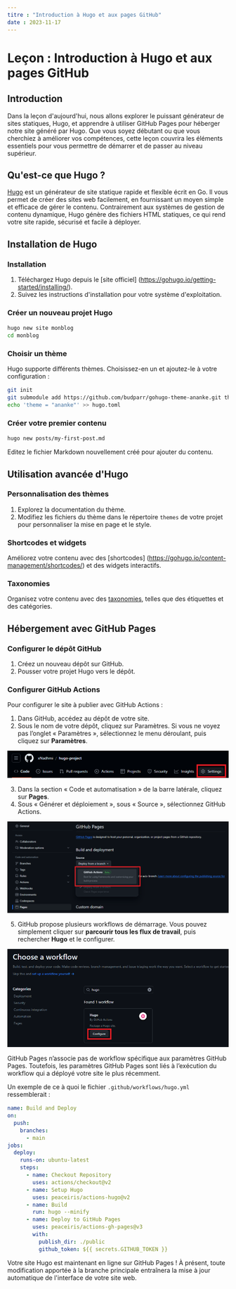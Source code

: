 ```yaml
---
titre : "Introduction à Hugo et aux pages GitHub"
date : 2023-11-17
---
```


# Leçon : Introduction à Hugo et aux pages GitHub

## Introduction

Dans la leçon d'aujourd'hui, nous allons explorer le puissant générateur de sites statiques, Hugo, et apprendre à utiliser GitHub Pages pour héberger notre site généré par Hugo. Que vous soyez débutant ou que vous cherchiez à améliorer vos compétences, cette leçon couvrira les éléments essentiels pour vous permettre de démarrer et de passer au niveau supérieur.

## Qu'est-ce que Hugo ?

[Hugo](https://gohugo.io/) est un générateur de site statique rapide et flexible écrit en Go. Il vous permet de créer des sites web facilement, en fournissant un moyen simple et efficace de gérer le contenu. Contrairement aux systèmes de gestion de contenu dynamique, Hugo génère des fichiers HTML statiques, ce qui rend votre site rapide, sécurisé et facile à déployer.

## Installation de Hugo

### Installation

1. Téléchargez Hugo depuis le [site officiel] (https://gohugo.io/getting-started/installing/).
2. Suivez les instructions d'installation pour votre système d'exploitation.

### Créer un nouveau projet Hugo

```bash
hugo new site monblog
cd monblog
```

### Choisir un thème

Hugo supporte différents thèmes. Choisissez-en un et ajoutez-le à votre configuration :

```bash
git init
git submodule add https://github.com/budparr/gohugo-theme-ananke.git themes/ananke
echo 'theme = "ananke"' >> hugo.toml
```

### Créer votre premier contenu

```bash
hugo new posts/my-first-post.md
```

Editez le fichier Markdown nouvellement créé pour ajouter du contenu.

## Utilisation avancée d'Hugo

### Personnalisation des thèmes

1. Explorez la documentation du thème.
2. Modifiez les fichiers du thème dans le répertoire `themes` de votre projet pour personnaliser la mise en page et le style.

### Shortcodes et widgets

Améliorez votre contenu avec des [shortcodes] (https://gohugo.io/content-management/shortcodes/) et des widgets interactifs.

### Taxonomies

Organisez votre contenu avec des [taxonomies](https://gohugo.io/content-management/taxonomies/), telles que des étiquettes et des catégories.

## Hébergement avec GitHub Pages

### Configurer le dépôt GitHub

1. Créez un nouveau dépôt sur GitHub.
2. Pousser votre projet Hugo vers le dépôt.

### Configurer GitHub Actions

Pour configurer le site à publier avec GitHub Actions :

1. Dans GitHub, accédez au dépôt de votre site.
2. Sous le nom de votre dépôt, cliquez sur Paramètres. Si vous ne voyez pas l’onglet « Paramètres », sélectionnez le menu déroulant, puis cliquez sur **Paramètres**.

![Capture d'écran](1.png)

3. Dans la section « Code et automatisation » de la barre latérale, cliquez sur **Pages**.
4. Sous « Générer et déploiement », sous « Source », sélectionnez GitHub Actions.

![Capture d'écran](2.png)

5. GitHub propose plusieurs workflows de démarrage. Vous pouvez simplement cliquer sur **parcourir tous les flux de travail**, puis rechercher **Hugo** et le configurer.

![Capture d'écran](3.png)

GitHub Pages n’associe pas de workflow spécifique aux paramètres GitHub Pages. Toutefois, les paramètres GitHub Pages sont liés à l’exécution du workflow qui a déployé votre site le plus récemment.

Un exemple de ce à quoi le fichier `.github/workflows/hugo.yml` ressemblerait :

```yaml
name: Build and Deploy
on:
  push:
    branches:
      - main
jobs:
  deploy:
    runs-on: ubuntu-latest
    steps:
      - name: Checkout Repository
        uses: actions/checkout@v2
      - name: Setup Hugo
        uses: peaceiris/actions-hugo@v2
      - name: Build
        run: hugo --minify
      - name: Deploy to GitHub Pages
        uses: peaceiris/actions-gh-pages@v3
        with:
          publish_dir: ./public
          github_token: ${{ secrets.GITHUB_TOKEN }}
```

Votre site Hugo est maintenant en ligne sur GitHub Pages !
À présent, toute modification apportée à la branche principale entraînera la mise à jour automatique de l'interface de votre site web.